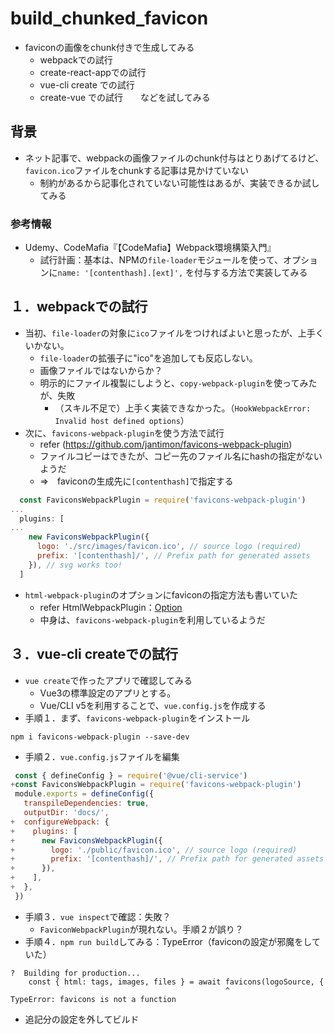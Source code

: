 # build_chunked_favicon
- faviconの画像をchunk付きで生成してみる
  * webpackでの試行
  * create-react-appでの試行
  * vue-cli create での試行
  * create-vue での試行　　などを試してみる

## 背景
- ネット記事で、webpackの画像ファイルのchunk付与はとりあげてるけど、`favicon.ico`ファイルをchunkする記事は見かけていない
  * 制約があるから記事化されていない可能性はあるが、実装できるか試してみる

### 参考情報
- Udemy、CodeMafia『【CodeMafia】Webpack環境構築入門』
  * 試行計画：基本は、NPMの`file-loader`モジュールを使って、オプションに`name: '[contenthash].[ext]',` を付与する方法で実装してみる


## １．webpackでの試行
- 当初、`file-loader`の対象に`ico`ファイルをつければよいと思ったが、上手くいかない。
  * `file-loader`の拡張子に"ico"を追加しても反応しない。
  * 画像ファイルではないからか？
  * 明示的にファイル複製にしようと、`copy-webpack-plugin`を使ってみたが、失敗
    + （スキル不足で）上手く実装できなかった。（`HookWebpackError: Invalid host defined options`）
- 次に、`favicons-webpack-plugin`を使う方法で試行
  *  refer (https://github.com/jantimon/favicons-webpack-plugin)
  * ファイルコピーはできたが、コピー先のファイル名にhashの指定がないようだ
  * ⇒　faviconの生成先に`[contenthash]`で指定する
```js
  const FaviconsWebpackPlugin = require('favicons-webpack-plugin')
...
  plugins: [
...
    new FaviconsWebpackPlugin({
      logo: './src/images/favicon.ico', // source logo (required)
      prefix: '[contenthash]/', // Prefix path for generated assets
    }), // svg works too!
  ]
```
- `html-webpack-plugin`のオプションにfaviconの指定方法も書いていた
  * refer HtmlWebpackPlugin：[Option](https://github.com/jantimon/html-webpack-plugin#options)
  * 中身は、`favicons-webpack-plugin`を利用しているようだ


## ３．vue-cli createでの試行
- `vue create`で作ったアプリで確認してみる
  * Vue3の標準設定のアプリとする。
  * Vue/CLI v5を利用することで、`vue.config.js`を作成する
- 手順１．まず、`favicons-webpack-plugin`をインストール
```shell
npm i favicons-webpack-plugin --save-dev
```
- 手順２．`vue.config.js`ファイルを編集
```js
 const { defineConfig } = require('@vue/cli-service')
+const FaviconsWebpackPlugin = require('favicons-webpack-plugin')
 module.exports = defineConfig({
   transpileDependencies: true,
   outputDir: 'docs/',
+  configureWebpack: {
+    plugins: [
+      new FaviconsWebpackPlugin({
+        logo: './public/favicon.ico', // source logo (required)
+        prefix: '[contenthash]/', // Prefix path for generated assets
+      }),
+    ],
+  },
 })
 ```
- 手順３．`vue inspect`で確認：失敗？
  * `FaviconWebpackPlugin`が現れない。手順２が誤り？
- 手順４．`npm run build`してみる：TypeError（faviconの設定が邪魔をしていた）
```
?  Building for production...
    const { html: tags, images, files } = await favicons(logoSource, {
                                                ^
TypeError: favicons is not a function
```
- 追記分の設定を外してビルド

